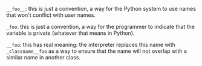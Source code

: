 `__foo__`: this is just a convention, a way for the Python system to use names that won't conflict with user names.

`_foo`: this is just a convention, a way for the programmer to indicate that the variable is private (whatever that means in Python).

`__foo`: this has real meaning: the interpreter replaces this name with `_classname__foo` as a way to ensure that the name will not overlap with a similar name in another class.